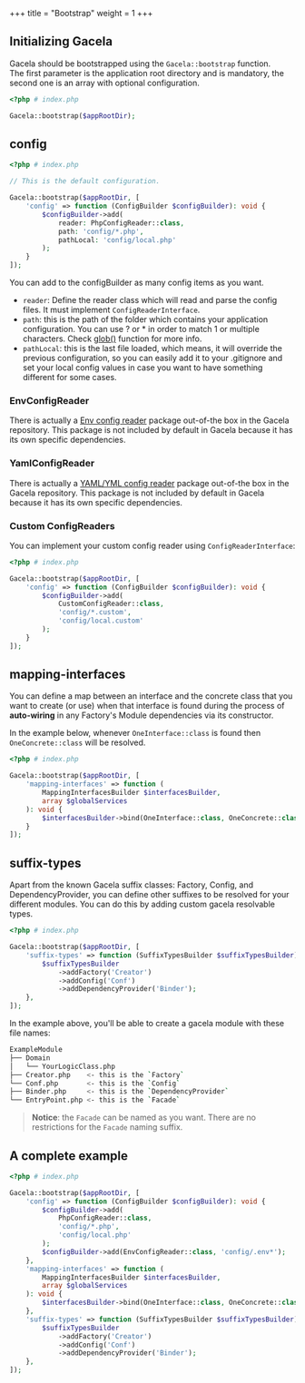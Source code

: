 +++
title = "Bootstrap"
weight = 1
+++

## Initializing Gacela

Gacela should be bootstrapped using the `Gacela::bootstrap` function.<br>
The first parameter is the application root directory and is mandatory, the second one is an array with optional configuration.

```php
<?php # index.php

Gacela::bootstrap($appRootDir);
```

## config

```php
<?php # index.php

// This is the default configuration.

Gacela::bootstrap($appRootDir, [
    'config' => function (ConfigBuilder $configBuilder): void {
        $configBuilder->add(
            reader: PhpConfigReader::class, 
            path: 'config/*.php',
            pathLocal: 'config/local.php'
        );
    }
]);
```
You can add to the configBuilder as many config items as you want.

- `reader`: Define the reader class which will read and parse the config files. It must implement `ConfigReaderInterface`.
- `path`: this is the path of the folder which contains your application configuration. You can use ? or * in order to
  match 1 or multiple characters. Check [glob()](https://www.php.net/manual/en/function.glob.php) function for more info.
- `pathLocal`: this is the last file loaded, which means, it will override the previous configuration, so you can
  easily add it to your .gitignore and set your local config values in case you want to have something different for
  some cases.

### EnvConfigReader

There is actually a [Env config reader](https://github.com/gacela-project/gacela-env-config-reader) package
out-of-the box in the Gacela repository. This package is not included by default in Gacela because it has its own specific dependencies.

### YamlConfigReader

There is actually a [YAML/YML config reader](https://github.com/gacela-project/gacela-yaml-config-reader) package
out-of-the box in the Gacela repository. This package is not included by default in Gacela because it has its own specific dependencies.

### Custom ConfigReaders

You can implement your custom config reader using `ConfigReaderInterface`:

```php
<?php # index.php

Gacela::bootstrap($appRootDir, [
    'config' => function (ConfigBuilder $configBuilder): void {
        $configBuilder->add(
            CustomConfigReader::class,
            'config/*.custom',
            'config/local.custom'
        );
    }
]);
```

## mapping-interfaces

You can define a map between an interface and the concrete class that you want to create (or use) when that interface is
found during the process of **auto-wiring** in any Factory's Module dependencies via its constructor.

In the example below, whenever `OneInterface::class` is found then `OneConcrete::class` will be resolved.

```php
<?php # index.php

Gacela::bootstrap($appRootDir, [
    'mapping-interfaces' => function (
        MappingInterfacesBuilder $interfacesBuilder,
        array $globalServices
    ): void {
        $interfacesBuilder->bind(OneInterface::class, OneConcrete::class);
    }
]);
```

## suffix-types

Apart from the known Gacela suffix classes: Factory, Config, and DependencyProvider, you can define other suffixes to be
resolved for your different modules. You can do this by adding custom gacela resolvable types.

```php
<?php # index.php

Gacela::bootstrap($appRootDir, [
    'suffix-types' => function (SuffixTypesBuilder $suffixTypesBuilder): void {
        $suffixTypesBuilder
            ->addFactory('Creator')
            ->addConfig('Conf')
            ->addDependencyProvider('Binder');
    },
]);
```

In the example above, you'll be able to create a gacela module with these file names:

```bash
ExampleModule
├── Domain
│   └── YourLogicClass.php
├── Creator.php    <- this is the `Factory`
└── Conf.php       <- this is the `Config`
├── Binder.php     <- this is the `DependencyProvider` 
└── EntryPoint.php <- this is the `Facade`
```

> **Notice**: the `Facade` can be named as you want. There are no restrictions for the `Facade` naming suffix.

## A complete example

```php
<?php # index.php

Gacela::bootstrap($appRootDir, [
    'config' => function (ConfigBuilder $configBuilder): void {
        $configBuilder->add(
            PhpConfigReader::class,
            'config/*.php',
            'config/local.php'
        );
        $configBuilder->add(EnvConfigReader::class, 'config/.env*');
    },
    'mapping-interfaces' => function (
        MappingInterfacesBuilder $interfacesBuilder,
        array $globalServices
    ): void {
        $interfacesBuilder->bind(OneInterface::class, OneConcrete::class);
    },
    'suffix-types' => function (SuffixTypesBuilder $suffixTypesBuilder): void {
        $suffixTypesBuilder
            ->addFactory('Creator')
            ->addConfig('Conf')
            ->addDependencyProvider('Binder');
    },
]);
```
